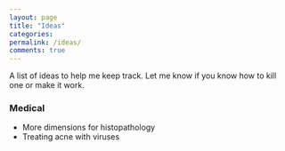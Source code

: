 ```yaml
---
layout: page
title: "Ideas"
categories: 
permalink: /ideas/
comments: true
---
```

A list of ideas to help me keep track. Let me know if you know how to kill one or make it work.

### Medical
- More dimensions for histopathology
- Treating acne with viruses